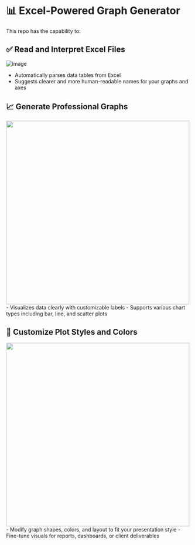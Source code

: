 # 📊 Excel-Powered Graph Generator
This repo has the capability to:

## ✅ Read and Interpret Excel Files
![image](https://github.com/user-attachments/assets/72f844f5-94c3-4b2c-93c7-f6ce9f45e785)

- Automatically parses data tables from Excel
- Suggests clearer and more human-readable names for your graphs and axes

## 📈 Generate Professional Graphs
<img src="https://github.com/user-attachments/assets/4cee24e7-ddfa-4443-a5eb-d33b384a8818" width="500"/>
- Visualizes data clearly with customizable labels
- Supports various chart types including bar, line, and scatter plots

## 🎨 Customize Plot Styles and Colors
<img src="https://github.com/user-attachments/assets/01833b68-917f-41e2-93c0-e7065c204600" width="500"/>
- Modify graph shapes, colors, and layout to fit your presentation style
- Fine-tune visuals for reports, dashboards, or client deliverables
